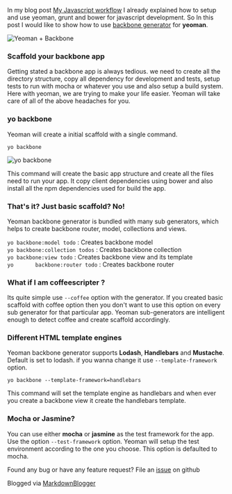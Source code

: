 In my blog post [My Javascript workflow](http://blog.revathskumar.com/2013/04/workflow-with-yeoman-grunt-and-bower.html) I already explained how to setup and use yeoman, grunt and bower for javascript development. So In this post I would like to show how to use [backbone generator](https://github.com/yeoman/generator-backbone) for **yeoman**.

![Yeoman + Backbone](http://i653.photobucket.com/albums/uu253/revathskumar/Coderepo/2013/06/yeoman-backbone-justlog_zps693c6195-1_zpseb563622.png)

### Scaffold your backbone app

Getting stated a backbone app is always tedious. we need to create all the directory structure, copy all dependency for development and tests, setup tests to run with mocha or whatever you use and also setup a build system. Here with yeoman, we are trying to make your life easier. Yeoman will take care of all of the above headaches for you.

### yo backbone

Yeoman will create a initial scaffold with a single command.

`yo backbone`

![yo backbone](http://i653.photobucket.com/albums/uu253/revathskumar/Coderepo/2013/06/5362cc01-446c-48a7-b837-e43e0cf38af7_zps4a3ee257.jpg)

This command will create the basic app structure and create all the files need to run your app. It copy client dependencies using bower and also install all the npm dependencies used for build the app.

### That's it? Just basic scaffold? No!

Yeoman backbone generator is bundled with many sub generators, which helps to create backbone router, model, collections and views.

`yo backbone:model todo` : Creates backbone model  
`yo backbone:collection todos` : Creates backbone collection  
`yo backbone:view todo` : Creates backbone view and its template  
`yo       backbone:router todo` : Creates backbone router

### What if I am coffeescripter ?

Its quite simple use `--coffee` option with the generator. If you created basic scaffold with coffee option then you don't want to use this option on every sub generator for that particular app. Yeoman sub-generators are intelligent enough to detect coffee and create scaffold accordingly.

### Different HTML template engines

Yeoman backbone generator supports **Lodash**, **Handlebars** and **Mustache**. Default is set to lodash. if you wanna change it use `--template-framework` option.

`yo backbone --template-framework=handlebars`

This command will set the template engine as handlebars and when ever you create a backbone view it create the handlebars template.

### Mocha or Jasmine?

You can use either **mocha** or **jasmine** as the test framework for the app. Use the option `--test-framework` option. Yeoman will setup the test environment according to the one you choose. This option is defaulted to mocha.

Found any bug or have any feature request? File an [issue](https://github.com/yeoman/generator-backbone/issues) on github

Blogged via [MarkdownBlogger](http://markdownblogger.herokuapp.com/)
